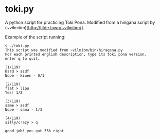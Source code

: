 # toki.py

A python script for practicing Toki Pona. Modified from a hirigana script by (~vilmibm)[http://tilde.town/~vilmibm/].

Example of the script running:

```
$ ./toki.py
This script was modified from ~vilmibm/bin/hiragana.py
For each printed english description, type its toki pona version.
enter q to quit.

(1/119)
hard > asdf
Nope - kiwen - 0/1

(2/119)
flat > lipu
Yes! 1/2

(3/119)
same > asdf
Nope - sama - 1/3

(4/119)
silly/crazy > q

good job! you got 33% right.
```
